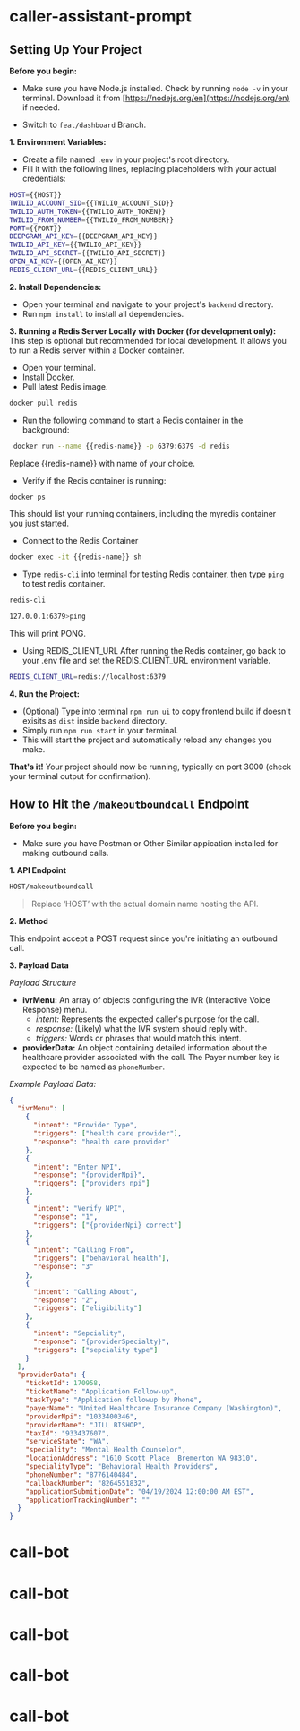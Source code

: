 # caller-assistant-prompt

## Setting Up Your Project

**Before you begin:**

- Make sure you have Node.js installed. Check by running `node -v` in your terminal. Download it from [https://nodejs.org/en](https://nodejs.org/en) if needed.

- Switch to `feat/dashboard` Branch.

**1. Environment Variables:**

- Create a file named `.env` in your project's root directory.
- Fill it with the following lines, replacing placeholders with your actual credentials:

```sh
HOST={{HOST}}
TWILIO_ACCOUNT_SID={{TWILIO_ACCOUNT_SID}}
TWILIO_AUTH_TOKEN={{TWILIO_AUTH_TOKEN}}
TWILIO_FROM_NUMBER={{TWILIO_FROM_NUMBER}}
PORT={{PORT}}
DEEPGRAM_API_KEY={{DEEPGRAM_API_KEY}}
TWILIO_API_KEY={{TWILIO_API_KEY}}
TWILIO_API_SECRET={{TWILIO_API_SECRET}}
OPEN_AI_KEY={{OPEN_AI_KEY}}
REDIS_CLIENT_URL={{REDIS_CLIENT_URL}}
```

**2. Install Dependencies:**

- Open your terminal and navigate to your project's `backend` directory.
- Run `npm install` to install all dependencies.

**3. Running a Redis Server Locally with Docker (for development only):**
This step is optional but recommended for local development. It allows you to run a Redis server within a Docker container.

- Open your terminal.
- Install Docker.
- Pull latest Redis image.

```sh
docker pull redis
```

- Run the following command to start a Redis container in the background:

```sh
 docker run --name {{redis-name}} -p 6379:6379 -d redis
```

Replace {{redis-name}} with name of your choice.

- Verify if the Redis container is running:

```sh
docker ps
```

This should list your running containers, including the myredis container you just started.

- Connect to the Redis Container

```sh
docker exec -it {{redis-name}} sh
```

- Type `redis-cli` into terminal for testing Redis container, then type `ping` to test redis container.

```sh
redis-cli
```

```sh
127.0.0.1:6379>ping
```

This will print PONG.

- Using REDIS_CLIENT_URL
  After running the Redis container, go back to your .env file and set the REDIS_CLIENT_URL environment variable.

```sh
REDIS_CLIENT_URL=redis://localhost:6379
```

**4. Run the Project:**

- (Optional) Type into terminal `npm run ui` to copy frontend build if doesn't exisits as `dist` inside `backend` directory.
- Simply run `npm run start` in your terminal.
- This will start the project and automatically reload any changes you make.

**That's it!** Your project should now be running, typically on port 3000 (check your terminal output for confirmation).

## How to Hit the `/makeoutboundcall` Endpoint

**Before you begin:**

- Make sure you have Postman or Other Similar appication installed for making outbound calls.

**1. API Endpoint**

```sh
HOST/makeoutboundcall
```

> Replace ‘HOST’ with the actual domain name hosting the API.

**2. Method**

This endpoint accept a POST request since you're initiating an outbound call.

**3. Payload Data**

_Payload Structure_

- **ivrMenu:** An array of objects configuring the IVR (Interactive Voice Response) menu.
  - _intent:_ Represents the expected caller's purpose for the call.
  - _response:_ (Likely) what the IVR system should reply with.
  - _triggers:_ Words or phrases that would match this intent.
- **providerData:** An object containing detailed information about the healthcare provider associated with the call. The Payer number key is expected to be named as `phoneNumber`.

_Example Payload Data:_

```json
{
  "ivrMenu": [
    {
      "intent": "Provider Type",
      "triggers": ["health care provider"],
      "response": "health care provider"
    },
    {
      "intent": "Enter NPI",
      "response": "{providerNpi}",
      "triggers": ["providers npi"]
    },
    {
      "intent": "Verify NPI",
      "response": "1",
      "triggers": ["{providerNpi} correct"]
    },
    {
      "intent": "Calling From",
      "triggers": ["behavioral health"],
      "response": "3"
    },
    {
      "intent": "Calling About",
      "response": "2",
      "triggers": ["eligibility"]
    },
    {
      "intent": "Sepciality",
      "response": "{providerSpecialty}",
      "triggers": ["sepciality type"]
    }
  ],
  "providerData": {
    "ticketId": 170958,
    "ticketName": "Application Follow-up",
    "taskType": "Application followup by Phone",
    "payerName": "United Healthcare Insurance Company (Washington)",
    "providerNpi": "1033400346",
    "providerName": "JILL BISHOP",
    "taxId": "933437607",
    "serviceState": "WA",
    "speciality": "Mental Health Counselor",
    "locationAddress": "1610 Scott Place  Bremerton WA 98310",
    "specialityType": "Behavioral Health Providers",
    "phoneNumber": "8776140484",
    "callbackNumber": "8264551832",
    "applicationSubmitionDate": "04/19/2024 12:00:00 AM EST",
    "applicationTrackingNumber": ""
  }
}
```
# call-bot
# call-bot
# call-bot
# call-bot
# call-bot
